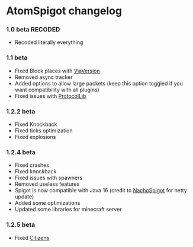 # AtomSpigot changelog

### 1.0 beta RECODED
- Recoded literally everything

### 1.1 beta
- Fixed Block places with [ViaVersion](https://www.spigotmc.org/resources/viaversion.19254/)
- Removed async tracker
- Added options to allow large packets (keep this option toggled if you want compatibility with all plugins)
- Fixed issues with [ProtocolLib](https://www.spigotmc.org/resources/protocollib.1997/)

### 1.2.2 beta
- Fixed Knockback
- Fixed ticks optimization
- Fixed explosions

### 1.2.4 beta
- Fixed crashes
- Fixed knockback
- Fixed issues with spawners
- Removed useless features
- Spigot is now compatible with Java 16 (credit to [NachoSpigot](https://github.com/CobbleSword/NachoSpigot) for netty update)
- Added some optimizations
- Updated some libraries for minecraft server

### 1.2.5 beta
- Fixed [Citizens](https://www.spigotmc.org/resources/citizens.13811/)
